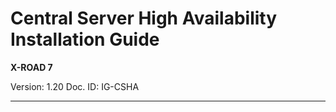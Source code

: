 # Central Server High Availability Installation Guide <!-- omit in toc -->
**X-ROAD 7**

Version: 1.20
Doc. ID: IG-CSHA

---